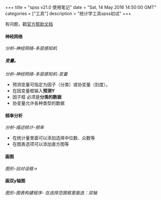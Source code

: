 +++ 
title = "spss v21.0 使用笔记" 
date = "Sat, 14 May 2016 14:50:00 GMT" 
categories = ["工具"] 
description = "统计学工具spss初试" 
+++ 

有问题，戳[官方帮助文档](http://www.ibm.com/support/knowledgecenter/SSLVMB_23.0.0/spss/base/chart_creation_dualy.dita?lang=zh)

#### 神经网络
*分析-神经网络-多层感知机*
##### 变量。
*分析-神经网络-多层感知机-变量*

- 预测变量可指定为因子（分类）或协变量（刻度）。
- 在因变量框输入**预测Y**
- 因子框 必须是**分类的数据**
- 协变量允许各种类型的数据



####  频率分析
*分析-描述统计-频率*

- 在统计量里面可以添加选择中位数、众数等
- 在图表选项可以添加直方图等


####  画图
*图形-旧对话框->*

####  画双y轴图
*图形-图表构建程序- 在选择范围框里面选：双轴*



